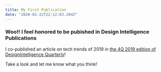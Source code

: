 ```yaml
---
title: My First Publication
date: "2020-01-22T22:12:03.284Z"
---
```


### Woo!! I feel honored to be pubished in Design Intelligence Publications

I co-published an article on tech trends of 2019 in [the 4Q 2019 edition of DesignIntelligence Quarterly](https://www.di-publications.com/di-quarterly/q4-2019/)! <br>

Take a look and let me know what you think!
